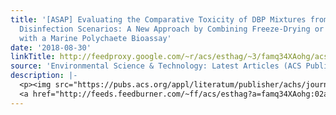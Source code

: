```yaml
---
title: '[ASAP] Evaluating the Comparative Toxicity of DBP Mixtures from Different
  Disinfection Scenarios: A New Approach by Combining Freeze-Drying or Rotoevaporation
  with a Marine Polychaete Bioassay'
date: '2018-08-30'
linkTitle: http://feedproxy.google.com/~r/acs/esthag/~3/famq34XAohg/acs.est.8b02054
source: 'Environmental Science & Technology: Latest Articles (ACS Publications)'
description: |-
  <p><img src="https://pubs.acs.org/appl/literatum/publisher/achs/journals/content/esthag/0/esthag.ahead-of-print/acs.est.8b02054/20180830/images/medium/es-2018-02054g_0004.gif" alt="TOC Graphic"/></p><div><cite>Environmental Science & Technology</cite></div><div>DOI: 10.1021/acs.est.8b02054</div><div class="feedflare">
  <a href="http://feeds.feedburner.com/~ff/acs/esthag?a=famq34XAohg:02axf-FXilE:yIl2AUoC8zA"><img src="http://feeds.feedburner.com/~ff/acs/esthag?d=yIl2AUoC8zA" border="0"></img></a>
---
```

